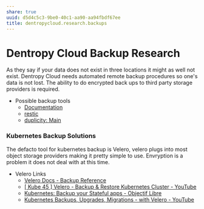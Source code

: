```yaml
---
share: true
uuid: d5d4c5c3-9be0-40c1-aa90-aa94fbdf67ee
title: dentropycloud.research.backups
---
```

# Dentropy Cloud Backup Research

As they say if your data does not exist in three locations it might as well not exist. Dentropy Cloud needs automated remote backup procedures so one's data is not lost. The ability to do encrypted back ups to third party storage providers is required.

* Possible backup tools
  * [Documentation](https://rclone.org/docs/)
  * [restic](https://restic.readthedocs.io/e)
  * [duplicity: Main](http://duplicity.nongnu.org/)


### Kubernetes Backup Solutions

The defacto tool for kubernetes backup is Velero, velero plugs into most object storage providers making it pretty simple to use. Envryption is a problem it does not deal with at this time.

* Velero Links
  * [Velero Docs - Backup Reference](https://velero.io/docs/v1.5/backup-reference/)
  * [[ Kube 45 ] Velero - Backup & Restore Kubernetes Cluster - YouTube](https://www.youtube.com/watch?v=C9hzrexaIDA)
  * [Kubernetes: Backup your Stateful apps - Objectif Libre](https://www.objectif-libre.com/en/blog/2020/01/10/kubernetes-backup-stateful-apps/)
  * [Kubernetes Backups, Upgrades, Migrations - with Velero - YouTube](https://www.youtube.com/watch?v=zybLTQER0yY)